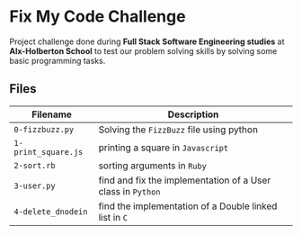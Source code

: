 # Fix My Code Challenge

Project challenge done during **Full Stack Software Engineering studies** at **Alx-Holberton School** to test our problem solving skills by solving some basic programming tasks.

## Files

| Filename | Description |
| -------- | ----------- |
| `0-fizzbuzz.py` | Solving the `FizzBuzz` file using python |
| `1-print_square.js` | printing a square in `Javascript` |
| `2-sort.rb` | sorting arguments in `Ruby` |
| `3-user.py` | find and fix the implementation of a User class in `Python` |
| `4-delete_dnodein` | find the implementation of a Double linked list in `C` |